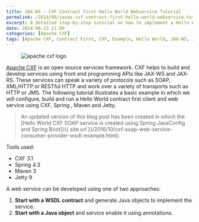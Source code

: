 ```yaml
---
title: JAX-WS - CXF Contract First Hello World Webservice Tutorial
permalink: /2014/08/jaxws-cxf-contract-first-hello-world-webservice-tutorial.html
excerpt: A detailed step-by-step tutorial on how to implement a Hello World web service starting from a WSDL and using Apache CXF and Spring Boot.
date: 2014-08-23 21:00
categories: [Apache CXF]
tags: [Apache CXF, Contract First, CXF, Example, Hello World, JAX-WS, Jetty, Maven, SOAP, Spring, Tutorial, Web service, Webservice]
---
```


<figure>
    <img src="{{ site.url }}/assets/images/logos/apache-cxf-logo.png" alt="apache cxf logo">
</figure>

[Apache CXF](https://cxf.apache.org/) is an open source services framework. CXF helps to build and develop services using front end programming APIs like JAX-WS and JAX-RS. These services can speak a variety of protocols such as SOAP, XML/HTTP or RESTful HTTP and work over a variety of transports such as HTTP or JMS. The following tutorial illustrates a basic example in which we will configure, build and run a Hello World contract first client and web service using CXF, Spring , Maven and Jetty. 

> An updated version of this blog post has been created in which the [Hello World CXF SOAP service is created using Spring JavaConfig and Spring Boot]({{ site.url }}/2016/10/cxf-soap-web-service-consumer-provider-wsdl-example.html).

Tools used:
* CXF 3.1
* Spring 4.3
* Maven 3
* Jetty 9

A web service can be developed using one of two approaches:
1. **Start with a WSDL contract** and generate Java objects to implement the service.
2. **Start with a Java object** and service enable it using annotations.























